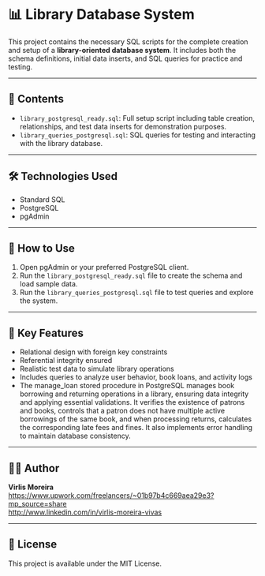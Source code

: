 # 📊 Library Database System

This project contains the necessary SQL scripts for the complete creation and setup of a **library-oriented database system**. It includes both the schema definitions, initial data inserts, and SQL queries for practice and testing.

---

## 📁 Contents

- `library_postgresql_ready.sql`: Full setup script including table creation, relationships, and test data inserts for demonstration purposes.
- `library_queries_postgresql.sql`: SQL queries for testing and interacting with the library database.

---

## 🛠️ Technologies Used

- Standard SQL
- PostgreSQL
- pgAdmin

---

## 🚀 How to Use

1. Open pgAdmin or your preferred PostgreSQL client.
2. Run the `library_postgresql_ready.sql` file to create the schema and load sample data.
3. Run the `library_queries_postgresql.sql` file to test queries and explore the system.

---

## 🧠 Key Features

- Relational design with foreign key constraints
- Referential integrity ensured
- Realistic test data to simulate library operations
- Includes queries to analyze user behavior, book loans, and activity logs
- The manage_loan stored procedure in PostgreSQL manages book borrowing and returning operations in a library, ensuring data integrity and applying essential validations. It verifies the existence of patrons and books, controls that a patron does not have multiple active borrowings of the same book, and when processing returns, calculates the corresponding late fees and fines. It also implements error handling to maintain database consistency.
---

## 🧑‍💻 Author

**Virlis Moreira**  
https://www.upwork.com/freelancers/~01b97b4c669aea29e3?mp_source=share  
http://www.linkedin.com/in/virlis-moreira-vivas

---

## 📄 License

This project is available under the MIT License.

